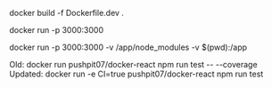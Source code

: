 docker build -f Dockerfile.dev .

docker run -p 3000:3000 <id>

docker run -p 3000:3000 -v /app/node_modules -v $(pwd):/app <id>

Old: docker run pushpit07/docker-react npm run test -- --coverage
Updated: docker run -e CI=true pushpit07/docker-react npm run test